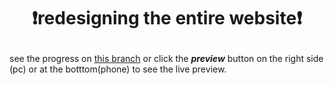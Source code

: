 # <p align="center">❗redesigning the entire website❗</p>

see the progress on [this branch](https://github.com/rizkimcitra/rizkicitra/tree/revision) or click the **_preview_** button on the right side (pc) or at the botttom(phone) to see the live preview.
